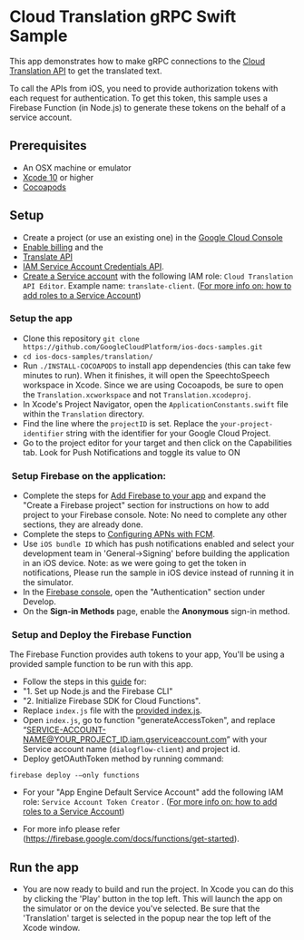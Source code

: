 # Cloud Translation gRPC Swift Sample

This app demonstrates how to make gRPC connections to the [Cloud Translation API](https://cloud.google.com/translate) to get the translated text.

To call the APIs from iOS, you need to provide authorization tokens with each request for authentication. To get this token, this sample uses a Firebase Function (in Node.js) to generate these tokens on the behalf of a service account.

## Prerequisites

- An OSX machine or emulator
- [Xcode 10][xcode] or higher
- [Cocoapods][cocoapods] 

## Setup

- Create a project (or use an existing one) in the [Google Cloud Console][cloud-console]
- [Enable billing][billing] and the
- [Translate API](https://console.cloud.google.com/apis/library/translate.googleapis.com)
- [IAM Service Account Credentials API](https://console.cloud.google.com/apis/library/iamcredentials.googleapis.com).
- [Create a Service account](https://cloud.google.com/iam/docs/creating-managing-service-accounts) with the following IAM role: `Cloud Translation API Editor`. Example name: `translate-client`. ([For more info on: how to add roles to a Service Account](https://cloud.google.com/iam/docs/granting-roles-to-service-accounts#granting_access_to_a_service_account_for_a_resource))

###  Setup the app
- Clone this repository `git clone https://github.com/GoogleCloudPlatform/ios-docs-samples.git` 
- `cd ios-docs-samples/translation/` 
- Run `./INSTALL-COCOAPODS` to install app dependencies (this can take few minutes to run). When it finishes, it will open the SpeechtoSpeech workspace in Xcode. Since we are using Cocoapods, be sure to open the `Translation.xcworkspace` and not `Translation.xcodeproj`.
- In Xcode's Project Navigator, open the `ApplicationConstants.swift` file within the `Translation` directory.
- Find the line where the `projectID` is set. Replace the `your-project-identifier` string with the identifier for your Google Cloud Project.
- Go to the project editor for your target and then click on the Capabilities tab. Look for Push Notifications and toggle its value to ON

###  Setup Firebase on the application:

- Complete the steps for [Add Firebase to your app](https://firebase.google.com/docs/ios/setup#add_firebase_to_your_app) and expand the "Create a Firebase project" section for instructions on how to add project to your Firebase console. Note: No need to complete any other sections, they are already done. 
- Complete the steps to [Configuring APNs with FCM](https://firebase.google.com/docs/cloud-messaging/ios/certs).
- Use `iOS bundle ID` which has push notifications enabled and select your development team in 'General->Signing' before building the application in an iOS device.
Note: as we were going to get the token in notifications, Please run the sample in iOS device instead of running it in the simulator. 
- In the [Firebase console][Firebase], open the "Authentication" section under Develop.
- On the **Sign-in Methods** page, enable the **Anonymous** sign-in method.

###  Setup and Deploy the Firebase Function 
The Firebase Function provides auth tokens to your app, You'll be using a provided sample function to be run with this app.

- Follow the steps in this [guide](https://firebase.google.com/docs/functions/get-started) for: 
- "1. Set up Node.js and the Firebase CLI"
- "2. Initialize Firebase SDK for Cloud Functions". 
- Replace `index.js` file with the [provided index.js](https://github.com/GoogleCloudPlatform/nodejs-docs-samples/blob/master/functions/tokenservice/functions/index.js).
- Open `index.js`, go to function "generateAccessToken", and replace “SERVICE-ACCOUNT-NAME@YOUR_PROJECT_ID.iam.gserviceaccount.com” with your Service account name (`dialogflow-client`) and project id. 
- Deploy getOAuthToken method by running command:
```
firebase deploy -—only functions
```
- For your "App Engine Default Service Account" add the following IAM role: `Service Account Token Creator` . ([For more info on: how to add roles to a Service Account](https://cloud.google.com/iam/docs/granting-roles-to-service-accounts#granting_access_to_a_service_account_for_a_resource))

- For more info please refer (https://firebase.google.com/docs/functions/get-started).

## Run the app

- You are now ready to build and run the project. In Xcode you can do this by clicking the 'Play' button in the top left. This will launch the app on the simulator or on the device you've selected. Be sure that the 'Translation' target is selected in the popup near the top left of the Xcode window. 


[cloud-console]: https://console.cloud.google.com
[git]: https://git-scm.com/
[xcode]: https://developer.apple.com/xcode/
[billing]: https://console.cloud.google.com/billing?project=_
[cocoapods]: https://cocoapods.org/
[Firebase]: https://console.firebase.google.com/

